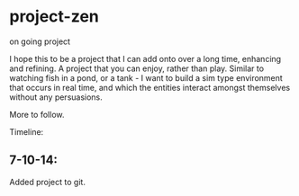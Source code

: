 project-zen
===========

on going project

I hope this to be a project that I can add onto over a long time, enhancing and refining. A project that you can enjoy, rather than play.  Similar to watching fish in a pond, or a tank - I want to build a sim type environment that occurs in real time, and which the entities interact amongst themselves without any persuasions.

More to follow.

Timeline:

7-10-14:
---------
Added project to git.
